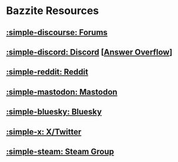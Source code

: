 # Bazzite Resources

## [:simple-discourse: Forums](https://universal-blue.discourse.group/c/bazzite/5)

## [:simple-discord: Discord](https://discord.gg/WEu6BdFEtp) [[Answer Overflow](https://www.answeroverflow.com/c/1072614816579063828/1143023993041993769)]

## [:simple-reddit: Reddit](https://www.reddit.com/r/bazzite)

## [:simple-mastodon: Mastodon](https://fosstodon.org/@UniversalBlue)

## [:simple-bluesky: Bluesky](https://bsky.app/profile/bazzite.gg)

## [:simple-x: X/Twitter](https://x.com/bazzite_gg)

## [:simple-steam: Steam Group](https://steamcommunity.com/groups/Bazzite)
